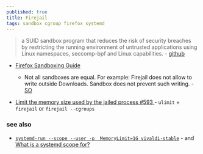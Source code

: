 ```yaml
---
published: true
title: Firejail
tags: sandbox cgroup firefox systemd
---
```

> a SUID sandbox program that reduces the risk of security breaches by restricting the running environment of untrusted applications using Linux namespaces, seccomp-bpf and Linux capabilities. - [github](https://github.com/netblue30/firejail#firejail)

- [Firefox Sandboxing Guide](https://firejail.wordpress.com/documentation-2/firefox-guide/)
	- Not all sandboxes are equal. For example: Firejail does not allow to write outside Downloads. Sandbox does not prevent such writing. - [SO](https://askubuntu.com/questions/1436132/how-to-run-firefox-in-firejail)
    
- [Limit the memory size used by the jailed process #593 ](https://github.com/netblue30/firejail/issues/593) - `ulimit` + `firejail` or `firejail --cgroups`
    
### see also
- [`systemd-run --scope --user -p  MemoryLimit=1G vivaldi-stable`](https://superuser.com/questions/1624040/firejail-and-chrome-limiting-ram-useage) - and  [What is a systemd scope for?](https://askubuntu.com/questions/1058635/what-is-a-systemd-scope-for)